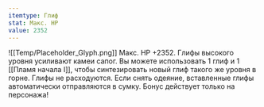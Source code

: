 ```yaml
---
itemtype: Глиф
stat: Макс. HP 
value: 2352
---
```

![[Temp/Placeholder_Glyph.png]]
Макс. HP +2352. Глифы высокого уровня усиливают камеи сапог. Вы можете использовать 1 глиф и 1 [[Пламя начала I]], чтобы синтезировать новый глиф такого же уровня в горне. Глифы не расходуются. Если снять одеяние, вставленные глифы автоматически отправляются в сумку. Бонус действует только на персонажа!
